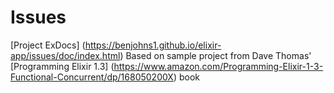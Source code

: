 # Issues
[Project ExDocs] (https://benjohns1.github.io/elixir-app/issues/doc/index.html)
Based on sample project from Dave Thomas' [Programming Elixir 1.3] (https://www.amazon.com/Programming-Elixir-1-3-Functional-Concurrent/dp/168050200X) book

